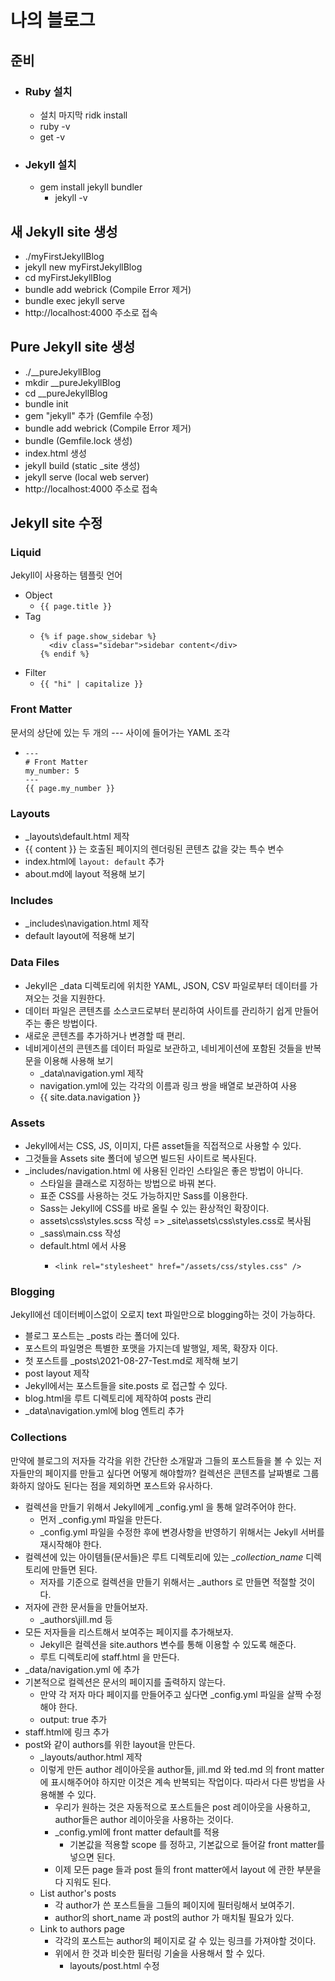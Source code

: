 # 나의 블로그
## 준비
- ### Ruby 설치
  - 설치 마지막 ridk install
  - ruby -v
  - get -v
- ### Jekyll 설치
  - gem install jekyll bundler
    - jekyll -v
## 새 Jekyll site 생성
  - ./myFirstJekyllBlog
  - jekyll new myFirstJekyllBlog
  - cd myFirstJekyllBlog
  - bundle add webrick (Compile Error 제거)
  - bundle exec jekyll serve
  - http://localhost:4000 주소로 접속
## Pure Jekyll site 생성
  - ./__pureJekyllBlog
  - mkdir __pureJekyllBlog
  - cd __pureJekyllBlog
  - bundle init
  - gem "jekyll" 추가 (Gemfile 수정)
  - bundle add webrick (Compile Error 제거)
  - bundle (Gemfile.lock 생성)
  - index.html 생성 
  - jekyll build (static _site 생성)
  - jekyll serve (local web server)
  - http://localhost:4000 주소로 접속
## Jekyll site 수정
### Liquid
Jekyll이 사용하는 템플릿 언어
- Object
  - ```{{ page.title }}```
- Tag
  - ```Liquid
    {% if page.show_sidebar %}
      <div class="sidebar">sidebar content</div>
    {% endif %}
    ```
- Filter
  - ```{{ "hi" | capitalize }}```
### Front Matter
문서의 상단에 있는 두 개의 --- 사이에 들어가는 YAML 조각
- ```
  ---
  # Front Matter
  my_number: 5
  ---
  {{ page.my_number }}
  ```
### Layouts
  - _layouts\default.html 제작
  - {{ content }} 는 호출된 페이지의 렌더링된 콘텐츠 값을 갖는 특수 변수
  - index.html에 ```layout: default``` 추가
  - about.md에 layout 적용해 보기
### Includes
  - _includes\navigation.html 제작
  - default layout에 적용해 보기
### Data Files
- Jekyll은 _data 디렉토리에 위치한 YAML, JSON, CSV 파일로부터 데이터를 가져오는 것을 지원한다.  
- 데이터 파일은 콘텐츠를 소스코드로부터 분리하여 사이트를 관리하기 쉽게 만들어주는 좋은 방법이다.
- 새로운 콘텐츠를 추가하거나 변경할 때 편리.
- 네비게이션의 콘텐츠를 데이터 파일로 보관하고, 네비게이션에 포함된 것들을 반복문을 이용해 사용해 보기
  - _data\navigation.yml 제작
  - navigation.yml에 있는 각각의 이름과 링크 쌍을 배열로 보관하여 사용
  - {{ site.data.navigation }}
### Assets
- Jekyll에서는 CSS, JS, 이미지, 다른 asset들을 직접적으로 사용할 수 있다. 
- 그것들을 Assets site 폴더에 넣으면 빌드된 사이트로 복사된다.
- _includes/navigation.html 에 사용된 인라인 스타일은 좋은 방법이 아니다.
  - 스타일을 클래스로 지정하는 방법으로 바꿔 본다.
  - 표준 CSS를 사용하는 것도 가능하지만 Sass를 이용한다.
  - Sass는 Jekyll에 CSS를 바로 올릴 수 있는 환상적인 확장이다.
  - assets\css\styles.scss 작성 => _site\assets\css\styles.css로 복사됨
  - _sass\main.css 작성 
  - default.html 에서 사용
    - ```
      <link rel="stylesheet" href="/assets/css/styles.css" />
      ```
### Blogging
Jekyll에선 데이터베이스없이 오로지 text 파일만으로 blogging하는 것이 가능하다.
- 블로그 포스트는 _posts 라는 폴더에 있다.
- 포스트의 파일명은 특별한 포맷을 가지는데 발행일, 제목, 확장자 이다.
- 첫 포스트를 _posts\2021-08-27-Test.md로 제작해 보기
- post layout 제작
- Jekyll에서는 포스트들을 site.posts 로 접근할 수 있다.
- blog.html을 루트 디렉토리에 제작하여 posts 관리
- _data\navigation.yml에 blog 엔트리 추가
### Collections
만약에 블로그의 저자들 각각을 위한 간단한 소개말과 그들의 포스트들을 볼 수 있는 저자들만의 페이지를 만들고 싶다면 어떻게 해야할까?
컬렉션은 콘텐츠를 날짜별로 그룹화하지 않아도 된다는 점을 제외하면 포스트와 유사하다.
- 컬렉션을 만들기 위해서 Jekyll에게 _config.yml 을 통해 알려주어야 한다.
  - 먼저 _config.yml 파일을 만든다.
  - _config.yml 파일을 수정한 후에 변경사항을 반영하기 위해서는 Jekyll 서버를 재시작해야 한다.
- 컬렉션에 있는 아이템들(문서들)은 루트 디렉토리에 있는 _*collection_name* 디렉토리에 만들면 된다.
  - 저자를 기준으로 컬렉션을 만들기 위해서는 _authors 로 만들면 적절할 것이다.
- 저자에 관한 문서들을 만들어보자.
  - _authors\jill.md 등
- 모든 저자들을 리스트해서 보여주는 페이지를 추가해보자.
  - Jekyll은 컬렉션을 site.authors 변수를 통해 이용할 수 있도록 해준다.
  - 루트 디렉토리에 staff.html 을 만든다.
- _data/navigation.yml 에 추가
- 기본적으로 컬렉션은 문서의 페이지를 출력하지 않는다.
  - 만약 각 저자 마다 페이지를 만들어주고 싶다면 _config.yml 파일을 살짝 수정해야 한다.
  - output: true 추가
- staff.html에 링크 추가
- post와 같이 authors를 위한 layout을 만든다.
  - _layouts/author.html 제작
  - 이렇게 만든 author 레이아웃을 author들, jill.md 와 ted.md 의 front matter에 표시해주어야 하지만 이것은 계속 반복되는 작업이다. 따라서 다른 방법을 사용해볼 수 있다.
    - 우리가 원하는 것은 자동적으로 포스트들은 post 레이아웃을 사용하고, author들은 author 레이아웃을 사용하는 것이다.
    - _config.yml에 front matter default를 적용
      - 기본값을 적용할 scope 를 정하고, 기본값으로 들어갈 front matter를 넣으면 된다.
    - 이제 모든 page 들과 post 들의 front matter에서 layout 에 관한 부분을 다 지워도 된다.
  - List author's posts
    - 각 author가 쓴 포스트들을 그들의 페이지에 필터링해서 보여주기.
    - author의 short_name 과 post의 author 가 매치될 필요가 있다.
  - Link to authors page
    - 각각의 포스트는 author의 페이지로 갈 수 있는 링크를 가져야할 것이다.
    - 위에서 한 것과 비슷한 필터링 기술을 사용해서 할 수 있다.
      - layouts/post.html 수정